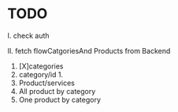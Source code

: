 # TODO

I. check auth

II. fetch flowCatgoriesAnd Products from Backend

1.  [X]categories
2.  category/id 1.
3.  Product/services
4.  All product by category
5.  One product by category
